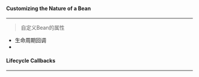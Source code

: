 #### Customizing the Nature of a Bean

---

> 自定义Bean的属性

* 生命周期回调
* 







#### Lifecycle Callbacks

---



